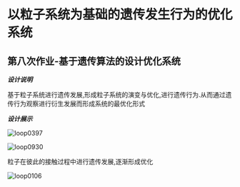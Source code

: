 以粒子系统为基础的遗传发生行为的优化系统
========================================

第八次作业-基于遗传算法的设计优化系统
--------------------------

***设计说明***

基于粒子系统进行遗传发展,形成粒子系统的演变与优化,进行遗传行为.从而通过遗传行为观察进行衍生发展而形成系统的最优化形式


***设计展示***

![loop0397](https://user-images.githubusercontent.com/85673360/141048507-459dfdb6-a8e6-4f50-b7f3-9e308ffcf8b8.gif)

![loop0930](https://user-images.githubusercontent.com/85673360/141048510-d6e7376e-8058-4cbf-b791-8f7cd1bb5a87.gif)

粒子在彼此的接触过程中进行遗传发展,逐渐形成优化

![loop0106](https://user-images.githubusercontent.com/85673360/141048514-8e47faa9-ddc1-4dea-b3f4-a36121421174.gif)
